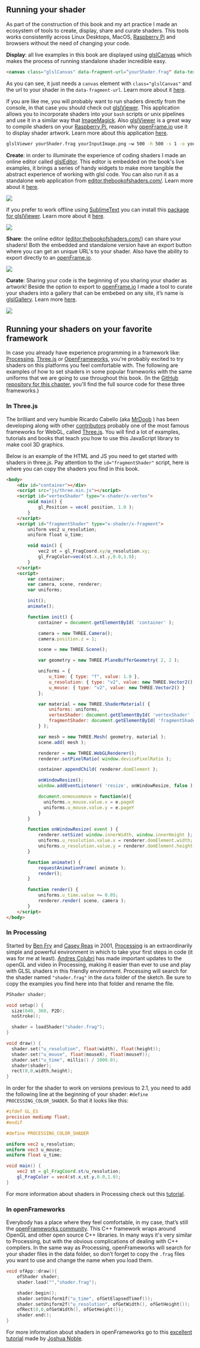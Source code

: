 ## Running your shader

As part of the construction of this book and my art practice I made an ecosystem of tools to create, display, share and curate shaders. This tools works consistently across Linux Desktops, MacOS, [Raspberry Pi](https://www.raspberrypi.org/) and browsers without the need of changing your code.

**Display**: all live examples in this book are displayed using [glslCanvas](https://github.com/patriciogonzalezvivo/glslCanvas) which makes the process of running standalone shader incredible easy.

```html
<canvas class="glslCanvas" data-fragment-url=“yourShader.frag" data-textures=“yourInputImage.png” width="500" height="500"></canvas>
```

As you can see, it just needs a `canvas` element with `class="glslCanvas"` and the url to your shader in the `data-fragment-url`. Learn more about it [here](https://github.com/patriciogonzalezvivo/glslCanvas).

If you are like me, you will probably want to run shaders directly from the console, in that case you should check out [glslViewer](https://github.com/patriciogonzalezvivo/glslViewer). This application allows you to incorporate shaders into your `bash` scripts or unix pipelines and use it in a similar way that [ImageMagick](http://www.imagemagick.org/script/index.php). Also [glslViewer](https://github.com/patriciogonzalezvivo/glslViewer) is a great way to compile shaders on your [Raspberry Pi](https://www.raspberrypi.org/), reason why [openFrame.io](http://openframe.io/) use it to display shader artwork. Learn more about this application [here](https://github.com/patriciogonzalezvivo/glslViewer).

```bash
glslViewer yourShader.frag yourInputImage.png —w 500 -h 500 -s 1 -o yourOutputImage.png
```

**Create**: in order to illuminate the experience of coding shaders I made an online editor called [glslEditor](https://github.com/patriciogonzalezvivo/glslEditor). This editor is embedded on the book's live examples, it brings a series of handy widgets to make more tangible the abstract experience of working with glsl code. You can also run it as a standalone web application from [editor.thebookofshaders.com/](http://editor.thebookofshaders.com/). Learn more about it [here](https://github.com/patriciogonzalezvivo/glslEditor).

![](glslEditor-01.gif)

If you prefer to work offline using [SublimeText](https://www.sublimetext.com/) you can install this [package for glslViewer](https://packagecontrol.io/packages/glslViewer). Learn more about it [here](https://github.com/patriciogonzalezvivo/sublime-glslViewer).

![](glslViewer.gif)

**Share**: the online editor ([editor.thebookofshaders.com/](http://editor.thebookofshaders.com/)) can share your shaders! Both the embedded and standalone version have an export button where you can get an unique URL's to your shader. Also have the ability to export directly to an [openFrame.io](http://openframe.io/).

![](glslEditor-00.gif)

**Curate**: Sharing your code is the beginning of you sharing your shader as artwork! Beside the option to export to [openFrame.io](http://openframe.io/) I made a tool to curate your shaders into a gallery that can be embebed on any site, it’s name is [glslGallery](https://github.com/patriciogonzalezvivo/glslGallery). Learn more [here](https://github.com/patriciogonzalezvivo/glslGallery).

![](glslGallery.gif)

## Running your shaders on your favorite framework

In case you already have experience programming in a framework like: [Processing](https://processing.org/), [Three.js](http://threejs.org/) or [OpenFrameworks](http://openframeworks.cc/), you're probably excited to try shaders on this platforms you feel comfortable with. The following are examples of how to set shaders in some popular frameworks with the same uniforms that we are going to use throughout this book. (In the [GitHub repository for this chapter](https://github.com/patriciogonzalezvivo/thebookofshaders/tree/master/04), you'll find the full source code for these three frameworks.)

### In **Three.js**

The brilliant and very humble Ricardo Cabello (aka [MrDoob](https://twitter.com/mrdoob) ) has been developing along with other [contributors](https://github.com/mrdoob/three.js/graphs/contributors) probably one of the most famous frameworks for WebGL, called [Three.js](http://threejs.org/). You will find a lot of examples, tutorials and books that teach you how to use this JavaScript library to make cool 3D graphics.

Below is an example of the HTML and JS you need to get started with shaders in three.js. Pay attention to the `id="fragmentShader"` script, here is where you can copy the shaders you find in this book.

```html
<body>
    <div id="container"></div>
    <script src="js/three.min.js"></script>
    <script id="vertexShader" type="x-shader/x-vertex">
        void main() {
            gl_Position = vec4( position, 1.0 );
        }
    </script>
    <script id="fragmentShader" type="x-shader/x-fragment">
        uniform vec2 u_resolution;
        uniform float u_time;

        void main() {
            vec2 st = gl_FragCoord.xy/u_resolution.xy;
            gl_FragColor=vec4(st.x,st.y,0.0,1.0);
        }
    </script>
    <script>
        var container;
        var camera, scene, renderer;
        var uniforms;

        init();
        animate();

        function init() {
            container = document.getElementById( 'container' );

            camera = new THREE.Camera();
            camera.position.z = 1;

            scene = new THREE.Scene();

            var geometry = new THREE.PlaneBufferGeometry( 2, 2 );

            uniforms = {
                u_time: { type: "f", value: 1.0 },
                u_resolution: { type: "v2", value: new THREE.Vector2() },
                u_mouse: { type: "v2", value: new THREE.Vector2() }
            };

            var material = new THREE.ShaderMaterial( {
                uniforms: uniforms,
                vertexShader: document.getElementById( 'vertexShader' ).textContent,
                fragmentShader: document.getElementById( 'fragmentShader' ).textContent
            } );

            var mesh = new THREE.Mesh( geometry, material );
            scene.add( mesh );

            renderer = new THREE.WebGLRenderer();
            renderer.setPixelRatio( window.devicePixelRatio );

            container.appendChild( renderer.domElement );

            onWindowResize();
            window.addEventListener( 'resize', onWindowResize, false );

            document.onmousemove = function(e){
              uniforms.u_mouse.value.x = e.pageX
              uniforms.u_mouse.value.y = e.pageY
            }
        }

        function onWindowResize( event ) {
            renderer.setSize( window.innerWidth, window.innerHeight );
            uniforms.u_resolution.value.x = renderer.domElement.width;
            uniforms.u_resolution.value.y = renderer.domElement.height;
        }

        function animate() {
            requestAnimationFrame( animate );
            render();
        }

        function render() {
            uniforms.u_time.value += 0.05;
            renderer.render( scene, camera );
        }
    </script>
</body>
```

### In **Processing**

Started by [Ben Fry](http://benfry.com/) and [Casey Reas](http://reas.com/) in 2001, [Processing](https://processing.org/) is an extraordinarily simple and powerful environment in which to take your first steps in code (it was for me at least). [Andres Colubri](https://codeanticode.wordpress.com/) has made important updates to the openGL and video in Processing, making it easier than ever to use and play with GLSL shaders in this friendly environment. Processing will search for the shader named `"shader.frag"` in the `data` folder of the sketch. Be sure to copy the examples you find here into that folder and rename the file.

```cpp
PShader shader;

void setup() {
  size(640, 360, P2D);
  noStroke();

  shader = loadShader("shader.frag");
}

void draw() {
  shader.set("u_resolution", float(width), float(height));
  shader.set("u_mouse", float(mouseX), float(mouseY));
  shader.set("u_time", millis() / 1000.0);
  shader(shader);
  rect(0,0,width,height);
}
```

In order for the shader to work on versions previous to 2.1, you need to add the following line at the beginning of your shader: `#define PROCESSING_COLOR_SHADER`. So that it looks like this:

```glsl
#ifdef GL_ES
precision mediump float;
#endif

#define PROCESSING_COLOR_SHADER

uniform vec2 u_resolution;
uniform vec3 u_mouse;
uniform float u_time;

void main() {
    vec2 st = gl_FragCoord.st/u_resolution;
    gl_FragColor = vec4(st.x,st.y,0.0,1.0);
}
```

For more information about shaders in Processing check out this [tutorial](https://processing.org/tutorials/pshader/).

### In **openFrameworks**

Everybody has a place where they feel comfortable, in my case, that’s still the [openFrameworks community](http://openframeworks.cc/). This C++ framework wraps around OpenGL and other open source C++ libraries. In many ways it's very similar to Processing, but with the obvious complications of dealing with C++ compilers. In the same way as Processing, openFrameworks will search for your shader files in the data folder, so don’t forget to copy the `.frag` files you want to use and change the name when you load them.

```cpp
void ofApp::draw(){
    ofShader shader;
    shader.load("","shader.frag");

    shader.begin();
    shader.setUniform1f("u_time", ofGetElapsedTimef());
    shader.setUniform2f("u_resolution", ofGetWidth(), ofGetHeight());
    ofRect(0,0,ofGetWidth(), ofGetHeight());
    shader.end();
}
```

For more information about shaders in openFrameworks go to this [excellent tutorial](http://openframeworks.cc/ofBook/chapters/shaders.html) made by [Joshua Noble](http://thefactoryfactory.com/).
